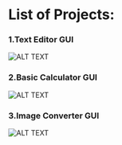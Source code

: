 # List of Projects:

### 1.Text Editor GUI
![ALT TEXT](https://github.com/SaifurRR/GUI_Design_with_Python/blob/main/Images/1_text_editor.jpg)


### 2.Basic Calculator GUI
![ALT TEXT](https://github.com/SaifurRR/GUI_Design_with_Python/blob/main/Images/2_calculator_GUI.jpg)

### 3.Image Converter GUI
![ALT TEXT](https://github.com/SaifurRR/GUI_Design_with_Python/blob/main/Images/3_image_file_converter.jpg)
